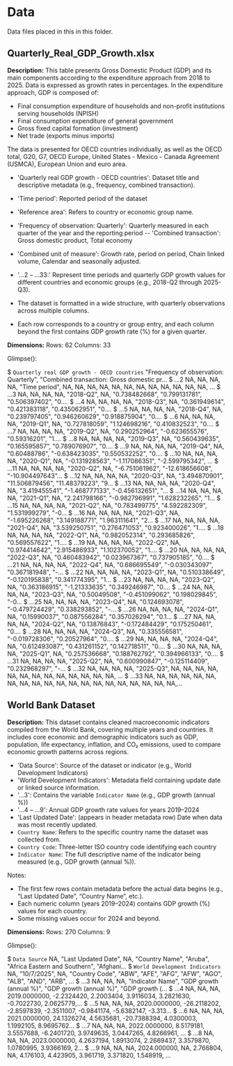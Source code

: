 # Data

Data files placed in this in this folder. 

## Quarterly_Real_GDP_Growth.xlsx

**Description:** 
This table presents Gross Domestic Product (GDP) and its main components according to the expenditure approach from 2018 to 2025.
Data is expressed as growth rates in percentages. In the expenditure approach, GDP is composed of:
- Final consumption expenditure of households and non-profit institutions serving households (NPISH)
- Final consumption expenditure of general government
- Gross fixed capital formation (investment)
- Net trade (exports minus imports)

The data is presented for OECD countries individually, as well as the OECD total, G20, G7, OECD Europe, United States - Mexico - Canada Agreement (USMCA), European Union and euro area.

- 'Quarterly real GDP growth - OECD countries': Dataset title and descriptive metadata (e.g., frequency, combined transaction).
-  'Time period': Reported period of the dataset
- 'Reference area': Refers to country or economic group name.
- 'Frequency of observation: Quarterly': Quarterly measured in each quarter of the year and the reporting period
-- 'Combined transaction': Gross domestic product, Total economy
- 'Combined unit of measure': Growth rate, period on period, Chain linked volume, Calendar and seasonally adjusted.
- '...2 – ...33:' Represent time periods and quarterly GDP growth values for different countries and economic groups (e.g., 2018-Q2 through 2025-Q3).

- The dataset is formatted in a wide structure, with quarterly observations across multiple columns.  
- Each row corresponds to a country or group entry, and each column beyond the first contains GDP growth rate (%) for a given quarter.
   
**Dimensions:**
Rows: 62 Columns: 33

Glimpse():

$ `Quarterly real GDP growth - OECD countries` <chr> "Frequency of observation: Quarterly", "Combined transaction: Gross domestic pr…
$ ...2                                         <chr> NA, NA, NA, NA, "Time period", NA, NA, NA, NA, NA, NA, NA, NA, NA, NA, NA, NA, …
$ ...3                                         <chr> NA, NA, NA, NA, "2018-Q2", NA, "0.738482668", "0.799131781", "0.506397402", "0.…
$ ...4                                         <chr> NA, NA, NA, NA, "2018-Q3", NA, "0.361949614", "0.421383118", "0.435062951", "0.…
$ ...5                                         <chr> NA, NA, NA, NA, "2018-Q4", NA, "0.239797405", "0.946260629", "0.918875904", "0.…
$ ...6                                         <chr> NA, NA, NA, NA, "2019-Q1", NA, "0.727818059", "1.124698216", "0.410832523", "0.…
$ ...7                                         <chr> NA, NA, NA, NA, "2019-Q2", NA, "0.290252964", "-0.623655576", "0.59316201", "1.…
$ ...8                                         <chr> NA, NA, NA, NA, "2019-Q3", NA, "0.560439635", "0.165595857", "0.789076907", "0.…
$ ...9                                         <chr> NA, NA, NA, NA, "2019-Q4", NA, "0.60488786", "-0.638423035", "0.550532252", "0.…
$ ...10                                        <chr> NA, NA, NA, NA, "2020-Q1", NA, "-0.131928563", "-1.117086351", "-2.599795342", …
$ ...11                                        <chr> NA, NA, NA, NA, "2020-Q2", NA, "-6.751061962", "-12.618656608", "-10.904497643"…
$ ...12                                        <chr> NA, NA, NA, NA, "2020-Q3", NA, "3.494870901", "11.506879456", "11.48379223", "9…
$ ...13                                        <chr> NA, NA, NA, NA, "2020-Q4", NA, "3.419455541", "-1.468777133", "-0.456132651", "…
$ ...14                                        <chr> NA, NA, NA, NA, "2021-Q1", NA, "2.241798166", "-0.982796991", "1.628232265", "1…
$ ...15                                        <chr> NA, NA, NA, NA, "2021-Q2", NA, "0.783499775", "4.592282309", "1.531999279", "-0…
$ ...16                                        <chr> NA, NA, NA, NA, "2021-Q3", NA, "-1.695226268", "3.149188771", "1.963111641", "2…
$ ...17                                        <chr> NA, NA, NA, NA, "2021-Q4", NA, "3.539250751", "0.276471053", "0.923400026", "1.…
$ ...18                                        <chr> NA, NA, NA, NA, "2022-Q1", NA, "0.982052314", "0.293685826", "0.569557622", "1.…
$ ...19                                        <chr> NA, NA, NA, NA, "2022-Q2", NA, "0.974414642", "2.915486933", "1.102370052", "1.…
$ ...20                                        <chr> NA, NA, NA, NA, "2022-Q3", NA, "0.460483942", "0.023967367", "0.737905185", "0.…
$ ...21                                        <chr> NA, NA, NA, NA, "2022-Q4", NA, "0.686695549", "-0.030343097", "0.367181948", "-…
$ ...22                                        <chr> NA, NA, NA, NA, "2023-Q1", NA, "0.510338649", "-0.120195838", "0.341774395", "1…
$ ...23                                        <chr> NA, NA, NA, NA, "2023-Q2", NA, "0.363186915", "-1.21333635", "0.349246987", "0.…
$ ...24                                        <chr> NA, NA, NA, NA, "2023-Q3", NA, "0.50049508", "-0.451099062", "0.198029845", "-0…
$ ...25                                        <chr> NA, NA, NA, NA, "2023-Q4", NA, "0.124693078", "-0.479724429", "0.338293852", "-…
$ ...26                                        <chr> NA, NA, NA, NA, "2024-Q1", NA, "0.15990037", "0.087556284", "0.357026294", "0.1…
$ ...27                                        <chr> NA, NA, NA, NA, "2024-Q2", NA, "0.13876843", "-0.172484429", "0.175250461", "0.…
$ ...28                                        <chr> NA, NA, NA, NA, "2024-Q3", NA, "0.335556581", "-0.019728306", "0.20527964", "0.…
$ ...29                                        <chr> NA, NA, NA, NA, "2024-Q4", NA, "0.612493087", "0.431261152", "0.142718511", "0.…
$ ...30                                        <chr> NA, NA, NA, NA, "2025-Q1", NA, "0.257536668", "0.188762792", "0.394966133", "0.…
$ ...31                                        <chr> NA, NA, NA, NA, "2025-Q2", NA, "0.600990847", "-0.125114409", "0.232968297", "-…
$ ...32                                        <chr> NA, NA, NA, NA, "2025-Q3", NA, NA, NA, NA, NA, NA, NA, NA, NA, NA, NA, NA, NA, …
$ ...33                                        <chr> NA, NA, NA, NA, NA, NA, NA, NA, NA, NA, NA, NA, NA, NA, NA, NA, NA, NA, NA, NA,…

## World Bank Dataset

**Description:**
This dataset contains cleaned macroeconomic indicators compiled from the World Bank, covering multiple years and countries. It includes core economic and demographic indicators such as GDP, population, life expectancy, inflation, and CO₂ emissions, used to compare economic growth patterns across regions.

- 'Data Source': Source of the dataset or indicator (e.g., World Development Indicators) 
- 'World Development Indicators': Metadata field containing update date or linked source information.
- '...3': Contains the variable `Indicator Name` (e.g., GDP growth (annual %))
- '...4 – ...9': Annual GDP growth rate values for years 2019–2024
- 'Last Updated Date': (appears in header metadata row) Date when data was most recently updated.
- `Country Name`: Refers to the specific country name the dataset was collected from.
- `Country Code`: Three-letter ISO country code identifying each country
- `Indicator Name`: The full descriptive name of the indicator being measured (e.g., GDP growth (annual %)).

Notes:
- The first few rows contain metadata before the actual data begins (e.g., “Last Updated Date”, “Country Name”, etc.).  
- Each numeric column (years 2019–2024) contains GDP growth (%) values for each country.  
- Some missing values occur for 2024 and beyond.

**Dimensions:**
Rows: 270 Columns: 9

Glimpse():

$ `Data Source`                  <chr> NA, "Last Updated Date", NA, "Country Name", "Aruba", "Africa Eastern and Southern", "Afghani…
$ `World Development Indicators` <chr> NA, "10/7/2025", NA, "Country Code", "ABW", "AFE", "AFG", "AFW", "AGO", "ALB", "AND", "ARB", …
$ ...3                           <chr> NA, NA, NA, "Indicator Name", "GDP growth (annual %)", "GDP growth (annual %)", "GDP growth (…
$ ...4                           <dbl> NA, NA, NA, 2019.0000000, -2.2324420, 2.2003404, 3.9116034, 3.2821630, -0.7022730, 2.0625779,…
$ ...5                           <dbl> NA, NA, NA, 2020.0000000, -26.2118202, -2.8597839, -2.3511007, -0.9841174, -5.6382147, -3.313…
$ ...6                           <dbl> NA, NA, NA, 2021.0000000, 24.1326274, 4.5635681, -20.7388394, 4.0300003, 1.1992105, 8.9695762…
$ ...7                           <dbl> NA, NA, NA, 2022.0000000, 8.5179181, 3.5557688, -6.2401720, 3.9749635, 3.0447265, 4.8266961, …
$ ...8                           <dbl> NA, NA, NA, 2023.0000000, 4.2637194, 1.8913074, 2.2669437, 3.3579870, 1.0780995, 3.9366169, 2…
$ ...9                           <dbl> NA, NA, NA, 2024.000000, NA, 2.766804, NA, 4.176103, 4.423905, 3.961719, 3.371820, 1.548919, …
